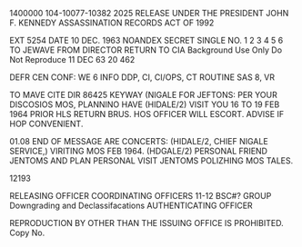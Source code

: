1400000
104-10077-10382
2025 RELEASE UNDER THE PRESIDENT JOHN F. KENNEDY ASSASSINATION RECORDS ACT OF 1992

EXT
5254
DATE 10 DEC. 1963
NOANDEX
SECRET
SINGLE NO.
1
2
3
4
5
6
TO
JEWAVE
FROM DIRECTOR
RETURN TO CIA
Background Use Only
Do Not Reproduce
11 DEC 63 20 462

DEFR CEN
CONF: WE 6
INFO DDP, CI, CI/OPS, CT
ROUTINE
SAS 8, VR

TO
MAVE
CITE DIR
86425
KEYWAY (NIGALE
FOR JEFTONS: PER YOUR DISCOSIOS MOS, PLANNINO HAVE (HIDALE/2) VISIT YOU
16 TO 19 FEB 1964 PRIOR HLS RETURN BRUS. HOS OFFICER WILL ESCORT. ADVISE
IF HOP CONVENIENT.

01.08
END OF MESSAGE
ARE CONCERTS: (HIDALE/2, CHIEF NIGALE SERVICE,) VIRITING MOS FEB 1964. (HDGALE/2)
PERSONAL FRIEND JENTOMS AND PLAN PERSONAL VISIT JENTOMS POLIZHING MOS TALES.

12193

RELEASING OFFICER
COORDINATING OFFICERS
11-12 BSC#?
GROUP
Downgrading and
Declassifacations
AUTHENTICATING
OFFICER

REPRODUCTION BY OTHER THAN THE ISSUING OFFICE IS PROHIBITED.
Copy No.
